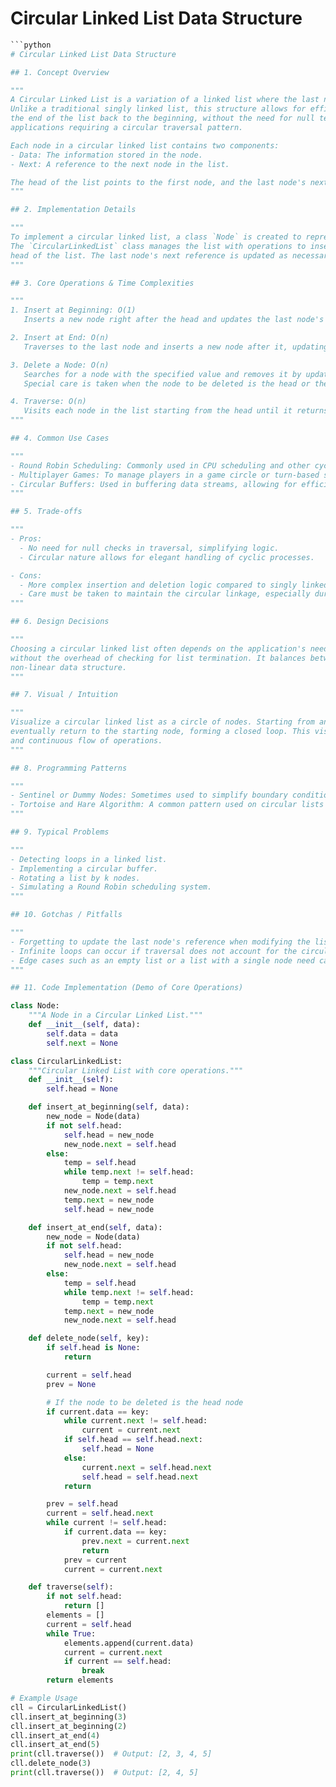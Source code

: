 # Circular Linked List Data Structure

```python
```python
# Circular Linked List Data Structure

## 1. Concept Overview

"""
A Circular Linked List is a variation of a linked list where the last node points back to the first node, forming a circle.
Unlike a traditional singly linked list, this structure allows for efficient traversal and operations that require wrapping around 
the end of the list back to the beginning, without the need for null termination. This cyclic nature makes it suitable for 
applications requiring a circular traversal pattern.

Each node in a circular linked list contains two components:
- Data: The information stored in the node.
- Next: A reference to the next node in the list.

The head of the list points to the first node, and the last node's next reference points back to the head, closing the loop.
"""

## 2. Implementation Details

"""
To implement a circular linked list, a class `Node` is created to represent each element, containing data and a reference to the next node.
The `CircularLinkedList` class manages the list with operations to insert, delete, and traverse nodes. It maintains a reference to the 
head of the list. The last node's next reference is updated as necessary to maintain the circular linkage.
"""

## 3. Core Operations & Time Complexities

"""
1. Insert at Beginning: O(1)
   Inserts a new node right after the head and updates the last node's next reference if necessary.

2. Insert at End: O(n)
   Traverses to the last node and inserts a new node after it, updating the last node's next reference to the head.

3. Delete a Node: O(n)
   Searches for a node with the specified value and removes it by updating the previous node's next reference. 
   Special care is taken when the node to be deleted is the head or the last node.

4. Traverse: O(n)
   Visits each node in the list starting from the head until it returns to the head, allowing for processing or displaying of node data.
"""

## 4. Common Use Cases

"""
- Round Robin Scheduling: Commonly used in CPU scheduling and other cyclic tasks where processes must be managed in a circular queue.
- Multiplayer Games: To manage players in a game circle or turn-based systems.
- Circular Buffers: Used in buffering data streams, allowing for efficient memory usage.
"""

## 5. Trade-offs

"""
- Pros:
  - No need for null checks in traversal, simplifying logic.
  - Circular nature allows for elegant handling of cyclic processes.

- Cons:
  - More complex insertion and deletion logic compared to singly linked lists.
  - Care must be taken to maintain the circular linkage, especially during modifications.
"""

## 6. Design Decisions

"""
Choosing a circular linked list often depends on the application's need for cyclic operations and efficient traversal 
without the overhead of checking for list termination. It balances between simplicity and the need for a flexible, 
non-linear data structure.
"""

## 7. Visual / Intuition

"""
Visualize a circular linked list as a circle of nodes. Starting from any node, you can traverse through each node and 
eventually return to the starting node, forming a closed loop. This visual model helps in understanding the modularity 
and continuous flow of operations.
"""

## 8. Programming Patterns

"""
- Sentinel or Dummy Nodes: Sometimes used to simplify boundary conditions for insertion and deletion.
- Tortoise and Hare Algorithm: A common pattern used on circular lists to detect cycles or find loop lengths.
"""

## 9. Typical Problems

"""
- Detecting loops in a linked list.
- Implementing a circular buffer.
- Rotating a list by k nodes.
- Simulating a Round Robin scheduling system.
"""

## 10. Gotchas / Pitfalls

"""
- Forgetting to update the last node's reference when modifying the list can break the circular nature.
- Infinite loops can occur if traversal does not account for the circular structure properly.
- Edge cases such as an empty list or a list with a single node need careful consideration.
"""

## 11. Code Implementation (Demo of Core Operations)

class Node:
    """A Node in a Circular Linked List."""
    def __init__(self, data):
        self.data = data
        self.next = None

class CircularLinkedList:
    """Circular Linked List with core operations."""
    def __init__(self):
        self.head = None

    def insert_at_beginning(self, data):
        new_node = Node(data)
        if not self.head:
            self.head = new_node
            new_node.next = self.head
        else:
            temp = self.head
            while temp.next != self.head:
                temp = temp.next
            new_node.next = self.head
            temp.next = new_node
            self.head = new_node

    def insert_at_end(self, data):
        new_node = Node(data)
        if not self.head:
            self.head = new_node
            new_node.next = self.head
        else:
            temp = self.head
            while temp.next != self.head:
                temp = temp.next
            temp.next = new_node
            new_node.next = self.head

    def delete_node(self, key):
        if self.head is None:
            return

        current = self.head
        prev = None

        # If the node to be deleted is the head node
        if current.data == key:
            while current.next != self.head:
                current = current.next
            if self.head == self.head.next:
                self.head = None
            else:
                current.next = self.head.next
                self.head = self.head.next
            return

        prev = self.head
        current = self.head.next
        while current != self.head:
            if current.data == key:
                prev.next = current.next
                return
            prev = current
            current = current.next

    def traverse(self):
        if not self.head:
            return []
        elements = []
        current = self.head
        while True:
            elements.append(current.data)
            current = current.next
            if current == self.head:
                break
        return elements

# Example Usage
cll = CircularLinkedList()
cll.insert_at_beginning(3)
cll.insert_at_beginning(2)
cll.insert_at_end(4)
cll.insert_at_end(5)
print(cll.traverse())  # Output: [2, 3, 4, 5]
cll.delete_node(3)
print(cll.traverse())  # Output: [2, 4, 5]
```
```